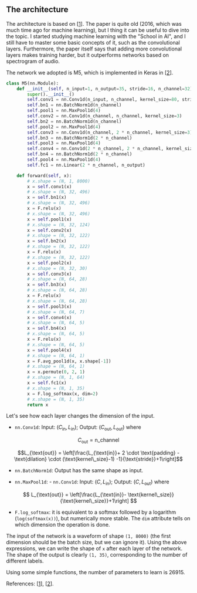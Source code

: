 ## The architecture

The architecture is based on [[1](https://arxiv.org/abs/1610.00087)]. The paper is quite old (2016, which was much time ago for machine learning), but I thing it can be useful to dive into the topic. I started studying machine learning with the "School in AI", and I still have to master some basic concepts of it, such as the convolutional layers. Furthermore, the paper itself says that adding more convolutional layers makes training harder, but it outperforms networks based on spectrogram of audio.

The network we adopted is M5, which is implemented in Keras in [[2](https://github.com/philipperemy/very-deep-convnets-raw-waveforms)].

```python
class M5(nn.Module):
    def __init__(self, n_input=1, n_output=35, stride=16, n_channel=32):
        super().__init__()
        self.conv1 = nn.Conv1d(n_input, n_channel, kernel_size=80, stride=stride)
        self.bn1 = nn.BatchNorm1d(n_channel)
        self.pool1 = nn.MaxPool1d(4)
        self.conv2 = nn.Conv1d(n_channel, n_channel, kernel_size=3)
        self.bn2 = nn.BatchNorm1d(n_channel)
        self.pool2 = nn.MaxPool1d(4)
        self.conv3 = nn.Conv1d(n_channel, 2 * n_channel, kernel_size=3)
        self.bn3 = nn.BatchNorm1d(2 * n_channel)
        self.pool3 = nn.MaxPool1d(4)
        self.conv4 = nn.Conv1d(2 * n_channel, 2 * n_channel, kernel_size=3)
        self.bn4 = nn.BatchNorm1d(2 * n_channel)
        self.pool4 = nn.MaxPool1d(4)
        self.fc1 = nn.Linear(2 * n_channel, n_output)

    def forward(self, x):
		# x.shape = (N, 1, 8000)
		x = self.conv1(x)
		# x.shape = (N, 32, 496)
		x = self.bn1(x)
		# x.shape = (N, 32, 496)
		x = F.relu(x)
		# x.shape = (N, 32, 496)
		x = self.pool1(x)
		# x.shape = (N, 32, 124)
		x = self.conv2(x)
		# x.shape = (N, 32, 122)
		x = self.bn2(x)
		# x.shape = (N, 32, 122)
		x = F.relu(x)
		# x.shape = (N, 32, 122)
		x = self.pool2(x)
		# x.shape = (N, 32, 30)
		x = self.conv3(x)
		# x.shape = (N, 64, 28)
		x = self.bn3(x)
		# x.shape = (N, 64, 28)
		x = F.relu(x)
		# x.shape = (N, 64, 28)
		x = self.pool3(x)
		# x.shape = (N, 64, 7)
		x = self.conv4(x)
		# x.shape = (N, 64, 5)
		x = self.bn4(x)
		# x.shape = (N, 64, 5)
		x = F.relu(x)
		# x.shape = (N, 64, 5)
		x = self.pool4(x)
		# x.shape = (N, 64, 1)
		x = F.avg_pool1d(x, x.shape[-1])
		# x.shape = (N, 64, 1)
		x = x.permute(0, 2, 1)
		# x.shape = (N, 1, 64)
		x = self.fc1(x)
		# x.shape = (N, 1, 35)
		x = F.log_softmax(x, dim=2)
		# x.shape = (N, 1, 35)
		return x
```

Let's see how each layer changes the dimension of the input. 

- `nn.Conv1d`: Input: $(C_{\text{in}},L_{\text{in}})$; Output: $(C_{\text{out}},L_{\text{out}})$ where 

$$C_{\text{out}} = \text{n\_channel}$$ 

$$L_{\text{out}} = \left[\frac{L_{\text{in}}+ 2 \cdot \text{padding} - \text{dilation} \cdot (\text{kernel\_size}-1) -1}{\text{stride}}+1\right]$$

- `nn.BatchNorm1d`: Output has the same shape as input. 

- `nn.MaxPool1d`: - `nn.Conv1d`: Input: $(C,L_{\text{in}})$; Output: $(C ,L_{\text{out}})$ where 

$$
L_{\text{out}} = \left[\frac{L_{\text{in}}- \text{kernel\_size}}{\text{kernel\_size}}+1\right]
$$

- `F.log_softmax`: it is equivalent to a softmax followed by a logarithm (`log(softmax(x))`), but numerically more stable. The `dim` attribute tells on which dimension the operation is done. 

The input of the network is a waveform of shape `(1, 8000)` (the first dimension should be the batch size, but we can ignore it). Using the above expressions, we can write the shape of `x` after each layer of the network. The shape of the output is clearly `(1, 35)`, corresponding to the number of different labels.

Using some simple functions, the number of parameters to learn is $26915$. 

References: [[1](https://arxiv.org/abs/1610.00087)], [[2](https://github.com/philipperemy/very-deep-convnets-raw-waveforms)].